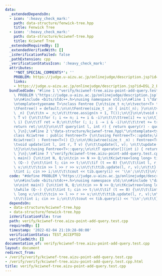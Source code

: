 ```yaml
---
data:
  _extendedDependsOn:
  - icon: ':heavy_check_mark:'
    path: data-structure/fenwick-tree.hpp
    title: Fenwick Tree
  - icon: ':heavy_check_mark:'
    path: data-structure/kciwnef-tree.hpp
    title: Kciwnef Tree
  _extendedRequiredBy: []
  _extendedVerifiedWith: []
  _isVerificationFailed: false
  _pathExtension: cpp
  _verificationStatusIcon: ':heavy_check_mark:'
  attributes:
    '*NOT_SPECIAL_COMMENTS*': ''
    PROBLEM: https://judge.u-aizu.ac.jp/onlinejudge/description.jsp?id=DSL_2_E
    links:
    - https://judge.u-aizu.ac.jp/onlinejudge/description.jsp?id=DSL_2_E
  bundledCode: "#line 1 \"verify/kciwnef-tree.aizu-point-add-query.test.cpp\"\n#define\
    \ PROBLEM \"https://judge.u-aizu.ac.jp/onlinejudge/description.jsp?id=DSL_2_E\"\
    \n\n#include <bits/stdc++.h>\nusing namespace std;\n\n#line 1 \"data-structure/fenwick-tree.hpp\"\
    \ntemplate<typename T>\nclass Fentree {\n\tsize_t n;\n\tvector<T> tree;\n\npublic:\n\
    \tFentree() = default;\n\n\tFentree(size_t _n) { init(_n); }\n\n\tvoid init(size_t\
    \ _n) {\n\t\tn = _n;\n\t\ttree.assign(n + 1, T());\n\t}\n\n\tvoid update(int i,\
    \ T v) {\n\t\tfor (; i <= n; i += i & -i)\n\t\t\ttree[i] += v;\n\t}\n\n\tT query(int\
    \ i) {\n\t\tT ret = 0;\n\t\tfor (; i; i -= i & -i)\n\t\t\tret += tree[i];\n\t\t\
    return ret;\n\t}\n\n\tT query(int l, int r) { return query(r) - query(l - 1);\
    \ }\n};\n#line 2 \"data-structure/kciwnef-tree.hpp\"\n\ntemplate<typename T>\n\
    class Kciwtree : public Fentree<T> {\n\tusing Fentree<T>::update;\npublic:\n\t\
    Kciwtree() : Fentree<T>() {};\n\n\tKciwtree(size_t _n) : Fentree<T>(_n) {}\n\n\
    \tvoid update(int l, int r, T v) {\n\t\tupdate(l, v); \n\t\tupdate(r + 1, -v);\n\
    \t}\n\n\tusing Fentree<T>::query;\n\n\tT operator[](int i) { return query(i);\
    \ }\n};\n#line 7 \"verify/kciwnef-tree.aizu-point-add-query.test.cpp\"\n\nint\
    \ main() {\n\tint N, Q;\n\tcin >> N >> Q;\n\tKciwtree<long long> tib(N);\n\twhile\
    \ (Q--) {\n\t\tint t; cin >> t;\n\t\tif (t == 0) {\n\t\t\tint l, r; long long\
    \ v;\n\t\t\tcin >> l >> r >> v;\n\t\t\ttib.update(l, r, v);\n\t\t} else {\n\t\t\
    \tint i; cin >> i;\n\t\t\tcout << tib.query(i) << '\\n';\n\t\t}\n\t}\n}\n"
  code: "#define PROBLEM \"https://judge.u-aizu.ac.jp/onlinejudge/description.jsp?id=DSL_2_E\"\
    \n\n#include <bits/stdc++.h>\nusing namespace std;\n\n#include \"data-structure/kciwnef-tree.hpp\"\
    \n\nint main() {\n\tint N, Q;\n\tcin >> N >> Q;\n\tKciwtree<long long> tib(N);\n\
    \twhile (Q--) {\n\t\tint t; cin >> t;\n\t\tif (t == 0) {\n\t\t\tint l, r; long\
    \ long v;\n\t\t\tcin >> l >> r >> v;\n\t\t\ttib.update(l, r, v);\n\t\t} else {\n\
    \t\t\tint i; cin >> i;\n\t\t\tcout << tib.query(i) << '\\n';\n\t\t}\n\t}\n}"
  dependsOn:
  - data-structure/kciwnef-tree.hpp
  - data-structure/fenwick-tree.hpp
  isVerificationFile: true
  path: verify/kciwnef-tree.aizu-point-add-query.test.cpp
  requiredBy: []
  timestamp: '2022-02-04 21:19:28-08:00'
  verificationStatus: TEST_ACCEPTED
  verifiedWith: []
documentation_of: verify/kciwnef-tree.aizu-point-add-query.test.cpp
layout: document
redirect_from:
- /verify/verify/kciwnef-tree.aizu-point-add-query.test.cpp
- /verify/verify/kciwnef-tree.aizu-point-add-query.test.cpp.html
title: verify/kciwnef-tree.aizu-point-add-query.test.cpp
---
```

